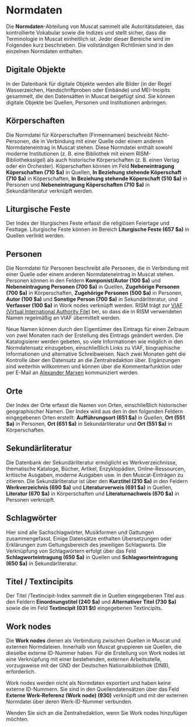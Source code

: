 # Normdaten

Die **Normdaten**-Abteilung von Muscat sammelt alle Autoritätsdateien, das kontrollierte Vokabular sowie die Indizes und stellt sicher, dass die Terminologie in Muscat einheitlich ist. Jeder dieser Bereiche wird im Folgenden kurz beschrieben. Die vollständigen Richtlinien sind in den einzelnen Normdaten enthalten.

## Digitale Objekte

In der Datenbank für digitale Objekte werden alle Bilder (in der Regel Wasserzeichen, Handschriftproben oder Einbände) und MEI-Incipits gesammelt, die den Datensätten in Muscat beigefügt sind. Sie können digitale Objekte bei Quellen, Personen und Institutionen anbringen.

## Körperschaften

Die Normdatei für Körperschaften (Firmennamen) beschreibt Nicht-Personen, die in Verbindung mit einer Quelle oder einem anderen Normdateneintrag in Muscat stehen. Diese Normdatei enthält sowohl moderne Institutionen (z. B. eine Bibliothek mit einem RISM-Bibliothekssigel) als auch historische Körperschaften (z. B. einen Verlag oder ein Orchester). Köperschaften können im Feld **Nebeneintragung Köperschaften (710 $a)** in Quellen, **In Beziehung stehende Köperschaft (710 $a)** in Köperschaften, **In Beziehung stehende Köperschaft (510 $a)** in Personen und **Nebeneintragung Köperschaften (710 $a)** in Sekundärliteratur verknüpft werden.

## Liturgische Feste

Der Index der liturgischen Feste erfasst die religiösen Feiertage und Festtage. Liturgische Feste können im Bereich **Liturgische Feste (657 $a)** in Quellen verlinkt werden.

## Personen

Die Normdatei für Personen beschreibt alle Personen, die in Verbindung mit einer Quelle oder einem anderen Normdateneintrag in Muscat stehen. Personen können in den Feldern **Komponist/Autor (100 $a)** und **Nebeneintragung Personen (700 $a)** in Quellen, **Zugehörige Personen (700 $a)** in Körperschaften, **Zugehörige Personen (500 $a)** in Personen, **Autor (100 $a)** und **Sonstige Person (700 $a)** in Sekundärliteratur, und **Verfasser (100 $a)** in Work nodes verknüpft werden. RISM trägt zur [VIAF (Virtual International Authority File)](https://www.viaf.org/) bei, so dass die in RISM verwendeten Namen regelmäßig an VIAF übermittelt werden.

Neue Namen können durch den Eigentümer des Eintrags für einen Zeitraum von zwei Monaten nach der Erstellung des Eintrags geändert werden. Die Katalogisierer werden gebeten, so viele Informationen wie möglich in den Normdatensatz einzugeben, einschließlich Links zu VIAF, biographische Informationen und alternative Schreibweisen. Nach zwei Monaten geht die Kontrolle über den Datensatz an die Zentralredaktion über. Ergänzungen sind weiterhin willkommen und können über die Kommentarfunktion oder per E-Mail an [Alexander Marxen](mailto:alexander.marxen@rism.info) kommuniziert werden.

## Orte

Der Index der Orte erfasst die Namen von Orten, einschließlich historischer geographischer Namen. Der Index wird aus den in den folgenden Feldern eingegebenen Orten erstellt: **Aufführungsort (651 $a)** in Quellen, **Ort (551 $a)** in Personen, **Ort (651 $a)** in Sekundärliteratur und **Ort (551 $a)** in Körperschaften.

## Sekundärliteratur

Die Datenbank der Sekundärliteratur ermöglicht es Werkverzeichnisse, thematische Kataloge, Bücher, Artikel, Enzyklopädien, Online-Ressourcen, kritische Ausgaben, moderne Ausgaben usw. in den Muscat-Einträgen zu zitieren. Die Sekundärliteratur ist über den **Kurztitel (210 $a)** in den Feldern **Werkverzeichnis (690 $a)** und **Literaturverweis (691 $a)** in Quellen, **Literatur (670 $a)** in Körperschaften und **Literaturnachweis (670 $a)** in Personen verknüpft.

## Schlagwörter

Hier sind alle Sachschlagwörter, Musikformen und Gattungen zusammengefasst. Einige Datensätze enthalten Übersetzungen oder Erklärungen zum Geltungsbereich des jeweiligen Schlagworts. Die Verknüpfung von Schlagwörtern erfolgt über das Feld **Schlagworteintragung (650 $a)** in Quellen und **Schlagworteintragung (650 $a)** in Sekundärliteratur.

## Titel / Textincipits

Der Titel /Textincipit-Index sammelt die in Quellen eingegebenen Titel aus den Feldern **Einordnungstitel (240 $a)** und **Alternativer Titel (730 $a)** sowie die im Feld **Textincipit (031 $t)** eingegebenen Textincipits.

## Work nodes

Die **Work nodes** dienen als Verbindung zwischen Quellen in Muscat und externen Normdateien. Innerhalb von Muscat gruppieren sie Quellen, die dieselbe externe ID-Nummer haben. Für die Erstellung von Work nodes ist eine Verknüpfung mit einer bestehenden, externen Arbeitsstelle, vorzugsweise mit der GND der Deutschen Nationalbibliothek (DNB), erforderlich.

Work nodes werden nicht als Normdaten exportiert und haben keine externe ID-Nummern. Sie sind in den Quellendatensätzen über das Feld **Externe Werk-Referenz (Work node) (930)** verknüpft und mit der externen Normdatei über deren Werk-ID-Nummer verbunden.

Wenden Sie sich an die Zentralredaktion, wenn Sie Work nodes hinzufügen möchten.
